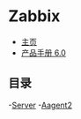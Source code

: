 # Zabbix

- [主页](https://www.zabbix.com/)
- [产品手册 6.0](https://www.zabbix.com/documentation/6.0/zh)

## 目录

-[Server](01_Server.md)
-[Aagent2](02_Aagent2.md)